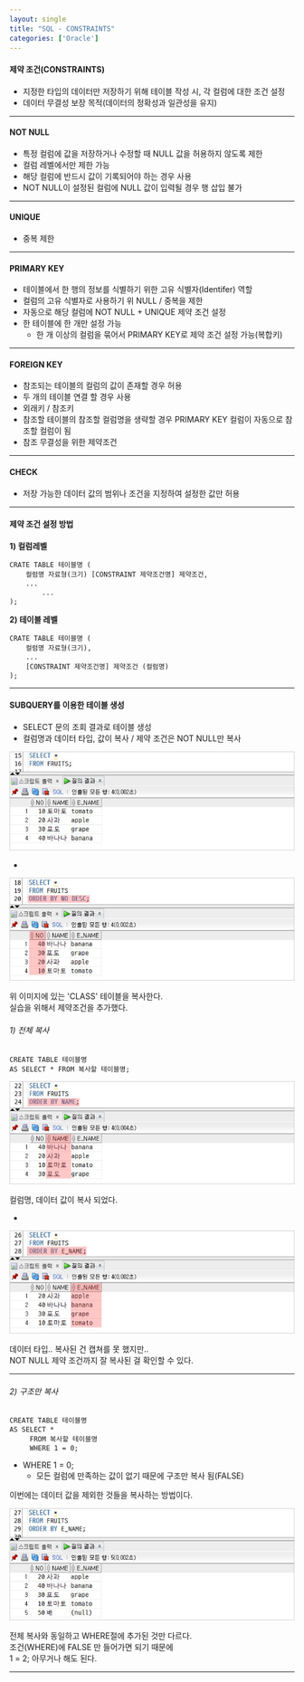 ```yaml
---
layout: single
title: "SQL - CONSTRAINTS"
categories: ['Oracle']
---
```


#### 제약 조건(CONSTRAINTS)
* 지정한 타입의 데이터만 저장하기 위해 테이블 작성 시, 각 컬럼에 대한 조건 설정
* 데이터 무결성 보장 목적(데이터의 정확성과 일관성을 유지)   
   
***
   
#### NOT NULL
* 특정 컬럼에 값을 저장하거나 수정할 때 NULL 값을 허용하지 않도록 제한
* 컬럼 레벨에서만 제한 가능
* 해당 컬럼에 반드시 값이 기록되어야 하는 경우 사용
* NOT NULL이 설정된 컬럼에 NULL 값이 입력될 경우 행 삽입 불가   
   
***
   
#### UNIQUE
* 중복 제한
   
***
   
#### PRIMARY KEY
* 테이블에서 한 행의 정보를 식별하기 위한 고유 식별자(Identifer) 역할
* 컬럼의 고유 식별자로 사용하기 위  NULL / 중복을 제한
* 자동으로 해당 컬럼에 NOT NULL + UNIQUE 제약 조건 설정
* 한 테이블에 한 개만 설정 가능
    * 한 개 이상의 컬럼을 묶어서 PRIMARY KEY로 제약 조건 설정 가능(복합키)   

***
   
#### FOREIGN KEY
* 참조되는 테이블의 컬럼의 값이 존재할 경우 허용
* 두 개의 테이블 연결 할 경우 사용
* 외래키 / 참조키
* 참조할 테이블의 참조할 컬럼명을 생략할 경우 PRIMARY KEY 컬럼이 자동으로 참조할 컬럼이 됨
* 참조 무결성을 위한 제약조건   
   
***
   
#### CHECK
* 저장 가능한 데이터 값의 범위나 조건을 지정하여 설정한 값만 허용   
   
***
   
#### 제약 조건 설정 방법
**1) 컬럼레벨**   
   
```
CRATE TABLE 테이블명 (
    컬럼명 자료형(크기) [CONSTRAINT 제약조건명] 제약조건,
    ...
		...
);
```   
   
**2) 테이블 레벨**   
   
```
CRATE TABLE 테이블명 (
    컬럼명 자료형(크기),
    ...
    [CONSTRAINT 제약조건명] 제약조건 (컬럼명)
);
```   
   
***

#### SUBQUERY를 이용한 테이블 생성
* SELECT 문의 조회 결과로 테이블 생성
* 컬럼명과 데이터 타입, 값이 복사 / 제약 조건은 NOT NULL만 복사
   
![Alt text](/assets/images/order_by01.jpg)  
   
-
   
![Alt text](/assets/images/order_by02.jpg)  
   
위 이미지에 있는 'CLASS' 테이블을 복사한다.   
실습을 위해서 제약조건을 추가했다.   
      
###### 1) 전체 복사
   
```
CREATE TABLE 테이블명
AS SELECT * FROM 복사할 테이블명;
```   
   
![Alt text](/assets/images/order_by03.jpg)  
   
컬럼명, 데이터 값이 복사 되었다.   
   
-
   
![Alt text](/assets/images/order_by04.jpg)  
   
데이터 타입.. 복사된 건 캡쳐를 못 했지만..   
NOT NULL 제약 조건까지 잘 복사된 걸 확인할 수 있다.   
   
***
   
###### 2) 구조만 복사
   
```
CREATE TABLE 테이블명
AS SELECT *
	 FROM 복사할 테이블명
	 WHERE 1 = 0;
```   
   
* WHERE 1 = 0;
    * 모든 컬럼에 만족하는 값이 없기 때문에 구조만 복사 됨(FALSE)

이번에는 데이터 값을 제외한 것들을 복사하는 방법이다.   
   
![Alt text](/assets/images/order_by05.jpg)  
   
전체 복사와 동일하고 WHERE절에 추가된 것만 다르다.   
조건(WHERE)에 FALSE 만 들어가면 되기 때문에   
1 = 2; 아무거나 해도 된다.   
   
***
